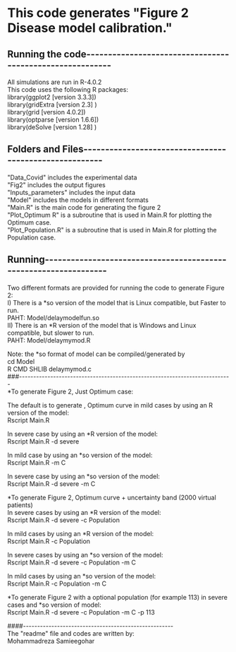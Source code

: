 # This code generates "Figure 2 Disease model calibration." 

## Running the code---------------------------------------------------------
All simulations are run in R-4.0.2   
This code uses the following R packages:  
library(ggplot2   [version 3.3.3])  
library(gridExtra [version 2.3]  )  
library(grid      [version 4.0.2])  
library(optparse  [version 1.6.6])   
library(deSolve   [version 1.28] )  

## Folders and Files-------------------------------------------------------
"Data_Covid"        	includes the experimental data  
"Fig2"    	 			includes the output figures  
"Inputs_parameters" 	includes the input data  
"Model" 				includes the models in different formats  
"Main.R" 				is the main code for generating the figure 2  
"Plot_Optimum R" 		is a subroutine that is used in Main.R for plotting the Optimum case.  
"Plot_Population.R"     is a subroutine that is used in Main.R for plotting the Population case.  
## Running-----------------------------------------------------------------
Two different formats are provided for running the code to generate Figure 2:  
I)  There is a  *so  version of the model that is 		      Linux compatible, but Faster to run.   
PAHT: Model/delaymodelfun.so  
II) There is an *R   version of the model that is Windows and Linux compatible, but slower to run.  
PAHT: Model/delaymymod.R  

Note: the *so format of model can be compiled/generated by   
cd Model  
R CMD SHLIB delaymymod.c  
###---------------------------------------------------------------------------  
*To generate Figure 2, Just Optimum case:    
 
   The default is to generate , Optimum curve in mild cases by using an R version of the model:  
		Rscript Main.R  

   In severe case by using an *R version of the model:  
		Rscript Main.R -d severe  

   In mild case by using an *so version of the model:  
		Rscript Main.R -m C  

   In severe case by using an *so version of the model:  
		Rscript Main.R -d severe -m C  

*To generate Figure 2, Optimum curve + uncertainty band (2000 virtual patients)  
   In severe cases by using an *R version of the model:  
		Rscript Main.R -d severe -c Population  

   In mild cases by using an *R version of the model:  
		Rscript Main.R -c Population  

   In severe cases by using an *so version of the model:  
		Rscript Main.R -d severe -c Population -m C  

   In mild cases by using an *so version of the model:  
		Rscript Main.R -c Population -m C  

*To generate Figure 2 with a optional population (for example 113) in severe cases and *so version of model:  
Rscript Main.R -d severe -c Population -m C -p 113  

####-----------------------------------------------------  
The "readme" file and codes are written by:    
Mohammadreza Samieegohar
